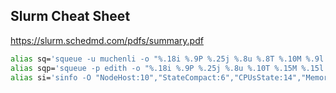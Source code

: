 ## Slurm Cheat Sheet

https://slurm.schedmd.com/pdfs/summary.pdf

```bash
alias sq='squeue -u muchenli -o "%.18i %.9P %.25j %.8u %.8T %.10M %.9l %.6D %R"'
alias sqp='squeue -p edith -o "%.18i %.9P %.25j %.8u %.10T %.15M %.15l %5D %12R %b"'
alias si='sinfo -O "NodeHost:10","StateCompact:6","CPUsState:14","Memory:7","AllocMem:9","FreeMem:9","GresUsed:55","Gres:55" -p edith'
```